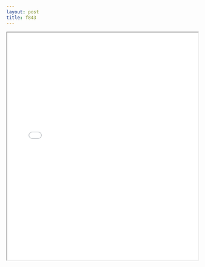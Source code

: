```yaml
---
layout: post
title: f843
---
```


<div class="pdf-container">
<iframe src="/ea/assets/pdfs/hock/f843.pdf" height="600" width="100%" allowFullScreen="true"></iframe>
</div>

